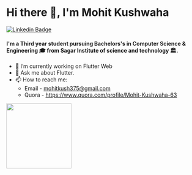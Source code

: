 ### <h1>Hi there 👋, I'm Mohit Kushwaha</h1>

[![Linkedin Badge](https://img.shields.io/badge/-LinkedIn-0e76a8?style=flat-square&logo=Linkedin&logoColor=white)](https://www.linkedin.com/in/mohit-kushwaha/)

<h4>I'm a Third year student pursuing Bachelors's in Computer Science & Engineering 🎓 from Sagar Institute of science and technology 🏛.</h4>

- 🔭  I’m currently working on Flutter Web
- 💬  Ask me about Flutter.
- 📫  How to reach me: 
  - Email - mohitkush375@gmail.com
  - Quora - https://www.quora.com/profile/Mohit-Kushwaha-63
<!--
- 🌱 I’m currently learning ...
- 👯 I’m looking to collaborate on ...
- 🤔 I’m looking for help with ...
- 😄 Pronouns: ...
- ⚡ Fun fact: ...
-->
<div>
  <img height="170" align="left" src="https://github-readme-stats.vercel.app/api?username=mohit-codes&count_private=true&include_all_commits=true" />
</div>

